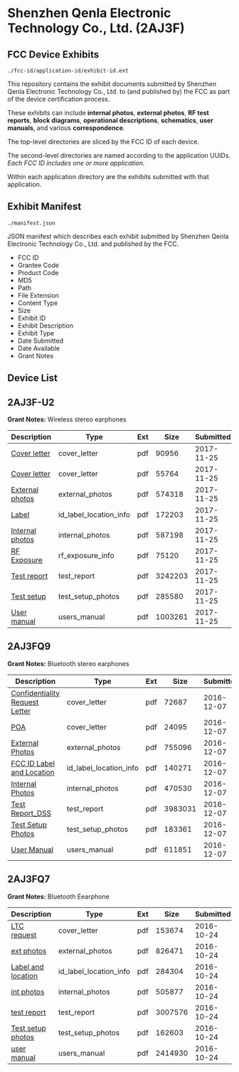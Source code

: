 # Shenzhen Qenla Electronic Technology Co., Ltd. (2AJ3F)
## FCC Device Exhibits

```
./fcc-id/application-id/exhibit-id.ext
```

This repository contains the exhibit documents submitted by Shenzhen Qenla Electronic Technology Co., Ltd. to (and published by) the FCC as part of the device certification process.

These exhibits can include **internal photos**, **external photos**, **RF test reports**, **block diagrams**, **operational descriptions**, **schematics**, **user manuals**, and various **correspondence**.

The top-level directories are sliced by the FCC ID of each device.

The second-level directories are named according to the application UUIDs. *Each FCC ID includes one or more application.*

Within each application directory are the exhibits submitted with that application. 

## Exhibit Manifest

```
./manifest.json
```

JSON manifest which describes each exhibit submitted by Shenzhen Qenla Electronic Technology Co., Ltd. and published by the FCC.

- FCC ID
- Grantee Code
- Product Code
- MD5
- Path
- File Extension
- Content Type
- Size
- Exhibit ID
- Exhibit Description
- Exhibit Type
- Date Submitted
- Date Available
- Grant Notes

## Device List
## 2AJ3F-U2
**Grant Notes:** Wireless stereo earphones

| Description | Type | Ext | Size | Submitted | Available |
| ----------- | ---- | --- | ---- | --------- | --------- |
| [Cover letter](2AJ3F-U2/062deaa1197a9159c1f16cfb3fb68113/3652603.pdf) | cover_letter | pdf | 90956 | 2017-11-25 | 2017-11-25 |
| [Cover letter](2AJ3F-U2/062deaa1197a9159c1f16cfb3fb68113/3652604.pdf) | cover_letter | pdf | 55764 | 2017-11-25 | 2017-11-25 |
| [External photos](2AJ3F-U2/062deaa1197a9159c1f16cfb3fb68113/3652605.pdf) | external_photos | pdf | 574318 | 2017-11-25 | 2017-11-25 |
| [Label](2AJ3F-U2/062deaa1197a9159c1f16cfb3fb68113/3652606.pdf) | id_label_location_info | pdf | 172203 | 2017-11-25 | 2017-11-25 |
| [Internal photos](2AJ3F-U2/062deaa1197a9159c1f16cfb3fb68113/3652607.pdf) | internal_photos | pdf | 587198 | 2017-11-25 | 2017-11-25 |
| [RF Exposure](2AJ3F-U2/062deaa1197a9159c1f16cfb3fb68113/3652609.pdf) | rf_exposure_info | pdf | 75120 | 2017-11-25 | 2017-11-25 |
| [Test report](2AJ3F-U2/062deaa1197a9159c1f16cfb3fb68113/3652611.pdf) | test_report | pdf | 3242203 | 2017-11-25 | 2017-11-25 |
| [Test setup](2AJ3F-U2/062deaa1197a9159c1f16cfb3fb68113/3652612.pdf) | test_setup_photos | pdf | 285580 | 2017-11-25 | 2017-11-25 |
| [User manual](2AJ3F-U2/062deaa1197a9159c1f16cfb3fb68113/3652613.pdf) | users_manual | pdf | 1003261 | 2017-11-25 | 2017-11-25 |
## 2AJ3FQ9
**Grant Notes:** Bluetooth stereo earphones

| Description | Type | Ext | Size | Submitted | Available |
| ----------- | ---- | --- | ---- | --------- | --------- |
| [Confidentiality Request Letter](2AJ3FQ9/2d0038911bfa8cc5b3596dc3d27721c3/3220286.pdf) | cover_letter | pdf | 72687 | 2016-12-07 | 2016-12-07 |
| [POA](2AJ3FQ9/2d0038911bfa8cc5b3596dc3d27721c3/3220287.pdf) | cover_letter | pdf | 24095 | 2016-12-07 | 2016-12-07 |
| [External Photos](2AJ3FQ9/2d0038911bfa8cc5b3596dc3d27721c3/3220288.pdf) | external_photos | pdf | 755096 | 2016-12-07 | 2016-12-07 |
| [FCC ID Label and Location](2AJ3FQ9/2d0038911bfa8cc5b3596dc3d27721c3/3220290.pdf) | id_label_location_info | pdf | 140271 | 2016-12-07 | 2016-12-07 |
| [Internal Photos](2AJ3FQ9/2d0038911bfa8cc5b3596dc3d27721c3/3220289.pdf) | internal_photos | pdf | 470530 | 2016-12-07 | 2016-12-07 |
| [Test Report_DSS](2AJ3FQ9/2d0038911bfa8cc5b3596dc3d27721c3/3220291.pdf) | test_report | pdf | 3983031 | 2016-12-07 | 2016-12-07 |
| [Test Setup Photos](2AJ3FQ9/2d0038911bfa8cc5b3596dc3d27721c3/3220292.pdf) | test_setup_photos | pdf | 183361 | 2016-12-07 | 2016-12-07 |
| [User Manual](2AJ3FQ9/2d0038911bfa8cc5b3596dc3d27721c3/3220293.pdf) | users_manual | pdf | 611851 | 2016-12-07 | 2016-12-07 |
## 2AJ3FQ7
**Grant Notes:** Bluetooth Eearphone

| Description | Type | Ext | Size | Submitted | Available |
| ----------- | ---- | --- | ---- | --------- | --------- |
| [LTC request](2AJ3FQ7/c7e35037a894ca953a3adbd544f083bb/3172197.pdf) | cover_letter | pdf | 153674 | 2016-10-24 | 2016-10-24 |
| [ext photos](2AJ3FQ7/c7e35037a894ca953a3adbd544f083bb/3172198.pdf) | external_photos | pdf | 826471 | 2016-10-24 | 2016-10-24 |
| [Label and location](2AJ3FQ7/c7e35037a894ca953a3adbd544f083bb/3172199.pdf) | id_label_location_info | pdf | 284304 | 2016-10-24 | 2016-10-24 |
| [int photos](2AJ3FQ7/c7e35037a894ca953a3adbd544f083bb/3172201.pdf) | internal_photos | pdf | 505877 | 2016-10-24 | 2016-10-24 |
| [test report](2AJ3FQ7/c7e35037a894ca953a3adbd544f083bb/3172200.pdf) | test_report | pdf | 3007576 | 2016-10-24 | 2016-10-24 |
| [Test setup photos](2AJ3FQ7/c7e35037a894ca953a3adbd544f083bb/3172202.pdf) | test_setup_photos | pdf | 162603 | 2016-10-24 | 2016-10-24 |
| [user manual](2AJ3FQ7/c7e35037a894ca953a3adbd544f083bb/3172203.pdf) | users_manual | pdf | 2414930 | 2016-10-24 | 2016-10-24 |
